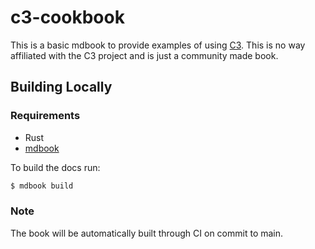 # c3-cookbook

This is a basic mdbook to provide examples of using [C3](https://c3-lang.org/). This is no way affiliated with the C3 project and is just a community made book.

## Building Locally

### Requirements
- Rust
- [mdbook](https://rust-lang.github.io/mdBook/guide/installation.html)

To build the docs run:
```sh
$ mdbook build
```

### Note

The book will be automatically built through CI on commit to main.